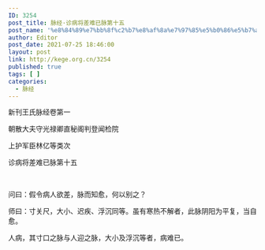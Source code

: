 ```yaml
---
ID: 3254
post_title: 脉经·诊病将差难已脉第十五
post_name: '%e8%84%89%e7%bb%8f%c2%b7%e8%af%8a%e7%97%85%e5%b0%86%e5%b7%ae%e9%9a%be%e5%b7%b2%e8%84%89%e7%ac%ac%e5%8d%81%e4%ba%94'
author: Editor
post_date: 2021-07-25 18:46:00
layout: post
link: http://kege.org.cn/3254
published: true
tags: [ ]
categories:
  - 脉经
---
```

新刊王氏脉经卷第一

朝散大夫守光禄卿直秘阁判登闻检院

上护军臣林亿等类次

诊病将差难已脉第十五

&nbsp;
<p class="content">问曰：假令病人欲差，脉而知愈，何以别之？</p>
<p class="content">师曰：寸关尺，大小、迟疾、浮沉同等。虽有寒热不解者，此脉阴阳为平复，当自愈。</p>
<p class="content">人病，其寸口之脉与人迎之脉，大小及浮沉等者，病难已。</p>